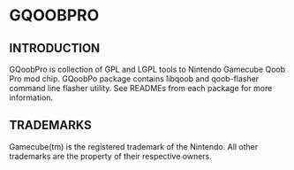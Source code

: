 GQOOBPRO
========

INTRODUCTION
------------

GQoobPro is collection of GPL and LGPL tools to Nintendo Gamecube Qoob Pro 
mod chip. GQoobPo package contains libqoob and qoob-flasher command line 
flasher utility. See READMEs from each package for more information.

TRADEMARKS
----------

Gamecube(tm) is the registered trademark of the Nintendo. All other trademarks
are the property of their respective owners.
